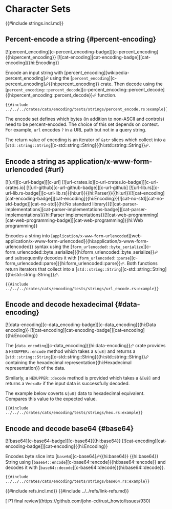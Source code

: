 # Character Sets

{{#include strings.incl.md}}

## Percent-encode a string {#percent-encoding}

[![percent_encoding][c-percent_encoding-badge]][c-percent_encoding]{{hi:percent_encoding}} [![cat-encoding][cat-encoding-badge]][cat-encoding]{{hi:Encoding}}

Encode an input string with [percent_encoding][wikipedia-percent_encoding]⮳ using the [`percent_encoding`][c-percent_encoding]⮳{{hi:percent_encoding}} crate. Then decode using the [`percent_encoding::percent_decode`][c-percent_encoding::percent_decode]{{hi:percent_encoding::percent_decode}}⮳ function.

```rust,editable
{{#include ../../../crates/cats/encoding/tests/strings/percent_encode.rs:example}}
```

The encode set defines which bytes (in addition to non-ASCII and controls) need to be percent-encoded. The choice of this set depends on context. For example, `url` encodes `?` in a URL path but not in a query string.

The return value of encoding is an iterator of `&str` slices which collect into a [`std::string::String`][c-std::string::String]{{hi:std::string::String}}⮳.

## Encode a string as application/x-www-form-urlencoded {#url}

[![url][c-url-badge]][c-url] [![url-crates.io][c-url-crates.io-badge]][c-url-crates.io] [![url-github][c-url-github-badge]][c-url-github] [![url-lib.rs][c-url-lib.rs-badge]][c-url-lib.rs]{{hi:url}}{{hi:Parser}}{{hi:url}}[![cat-encoding][cat-encoding-badge]][cat-encoding]{{hi:Encoding}}[![cat-no-std][cat-no-std-badge]][cat-no-std]{{hi:No standard library}}[![cat-parser-implementations][cat-parser-implementations-badge]][cat-parser-implementations]{{hi:Parser implementations}}[![cat-web-programming][cat-web-programming-badge]][cat-web-programming]{{hi:Web programming}}

Encodes a string into [`application/x-www-form-urlencoded`][web-application/x-www-form-urlencoded]{{hi:application/x-www-form-urlencoded}} syntax using the [`form_urlencoded::byte_serialize`][c-form_urlencoded::byte_serialize]{{hi:form_urlencoded::byte_serialize}}⮳ and subsequently decodes it with [`form_urlencoded::parse`][c-form_urlencoded::parse]{{hi:form_urlencoded::parse}}⮳. Both functions return iterators that collect into a [`std::string::String`][c-std::string::String]{{hi:std::string::String}}⮳.

```rust,editable
{{#include ../../../crates/cats/encoding/tests/strings/url_encode.rs:example}}
```

## Encode and decode hexadecimal {#data-encoding}

[![data-encoding][c-data_encoding-badge]][c-data_encoding]{{hi:Data encoding}} [![cat-encoding][cat-encoding-badge]][cat-encoding]{{hi:Encoding}}

The [`data_encoding`][c-data_encoding]{{hi:data-encoding}}⮳ crate provides a `HEXUPPER::encode` method which takes a `&[u8]` and returns a [`std::string::String`][c-std::string::String]{{hi:std::string::String}}⮳ containing the hexadecimal representation{{hi:Hexadecimal representation}} of the data.

Similarly, a `HEXUPPER::decode` method is provided which takes a `&[u8]` and returns a `Vec<u8>` if the input data is successfully decoded.

The example below coverts `&[u8]` data to hexadecimal equivalent. Compares this value to the expected value.

```rust,editable
{{#include ../../../crates/cats/encoding/tests/strings/hex.rs:example}}
```

## Encode and decode base64 {#base64}

[![base64][c-base64-badge]][c-base64]{{hi:base64}} [![cat-encoding][cat-encoding-badge]][cat-encoding]{{hi:Encoding}}

Encodes byte slice into [`base64`][c-base64]⮳{{hi:base64}} {{hi:base64}} String using [`base64::encode`][c-base64::encode]{{hi:base64::encode}} and decodes it with [`base64::decode`][c-base64::decode]{{hi:base64::decode}}.

```rust,editable
{{#include ../../../crates/cats/encoding/tests/strings/base64.rs:example}}
```

{{#include refs.incl.md}}
{{#include ../../refs/link-refs.md}}

<div class="hidden">
[ P1 final review](https://github.com/john-cd/rust_howto/issues/930)
</div>
